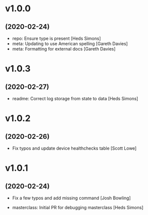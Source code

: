 # v1.0.0
## (2020-02-24)

* repo: Ensure type is present [Heds Simons]
* meta: Updating to use American spelling [Gareth Davies]
* meta: Formatting for external docs [Gareth Davies]

# v1.0.3
## (2020-02-27)

* readme: Correct log storage from state to data [Heds Simons]

# v1.0.2
## (2020-02-26)

* Fix typos and update device healthchecks table [Scott Lowe]

# v1.0.1
## (2020-02-24)

* Fix a few typos and add missing command [Josh Bowling]

* masterclass: Initial PR for debugging masterclass [Heds Simons]
